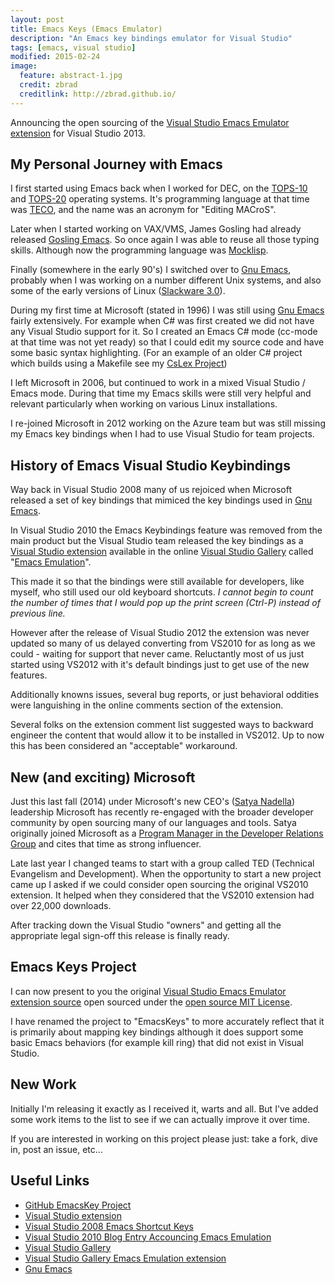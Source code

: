 ```yaml
---
layout: post
title: Emacs Keys (Emacs Emulator)
description: "An Emacs key bindings emulator for Visual Studio"
tags: [emacs, visual studio]
modified: 2015-02-24
image:
  feature: abstract-1.jpg
  credit: zbrad
  creditlink: http://zbrad.github.io/
---
```


Announcing the open sourcing of the
[Visual Studio Emacs Emulator extension](http://github.com/zbrad/EmacsKeys) for Visual Studio 2013. 

## My Personal Journey with Emacs

I first started using Emacs back when I worked for DEC, on the [TOPS-10](http://en.wikipedia.org/wiki/TOPS-10)
and [TOPS-20](http://en.wikipedia.org/wiki/TOPS-20)
operating systems.  It's programming language at that time was
[TECO](http://en.wikipedia.org/wiki/TECO_%28text_editor%29), and the name was
an acronym for "Editing MACroS".

Later when I started working on VAX/VMS, James Gosling had already released
[Gosling Emacs](http://en.wikipedia.org/wiki/Gosling_Emacs).  So once again I
was able to reuse all those typing skills.   Although now the programming
language was [Mocklisp](http://en.wikipedia.org/wiki/Mocklisp).

Finally (somewhere in the early 90's) I switched over to
[Gnu Emacs](http://www.gnu.org/software/emacs), probably when I was working
on a number different Unix systems, and also some of the early versions of
Linux ([Slackware 3.0](http://en.wikipedia.org/wiki/Slackware#1993.E2.80.932003)).

During my first time at Microsoft (stated in 1996) I was still 
using [Gnu Emacs](http://www.gnu.org/software/emacs) fairly extensively.
For example when C# was first created we did not have any Visual Studio support
for it.  So I created an Emacs C# mode (cc-mode at that time was not yet ready)
so that I could edit my source code and have some basic syntax highlighting.
(For an example of an older C#
project which builds using a Makefile see my
[CsLex Project](http://github.com/zbrad/CsLex))

I left Microsoft in 2006, but continued to work in a mixed Visual Studio /
Emacs mode.  During that time my Emacs skills were still very helpful and
relevant particularly when working on various Linux installations.

I re-joined Microsoft in 2012 working on the Azure team but was still missing
my Emacs key bindings when I had to use Visual Studio for team projects.

## History of Emacs Visual Studio Keybindings

Way back in Visual Studio 2008 many of us rejoiced when
Microsoft released a set of key bindings that mimiced the key
bindings used in [Gnu Emacs](http://www.gnu.org/software/emacs).

In Visual Studio 2010 the Emacs Keybindings feature was
removed from the main product but the Visual Studio team
released the key bindings as a
[Visual Studio extension](https://msdn.microsoft.com/en-us/library/dd885119.aspx)
available in the online
[Visual Studio Gallery](https://visualstudiogallery.msdn.microsoft.com/) called
"[Emacs Emulation](https://visualstudiogallery.msdn.microsoft.com/09dc58c4-6f47-413a-9176-742be7463f92/)".

This made it so that the bindings were still available for developers, like
myself, who still used our old keyboard shortcuts.  *I cannot begin to count
the number of times that I would pop up the print screen
(Ctrl-P) instead of previous line.*

However after the release of Visual Studio 2012 the extension was
never updated so many of us delayed converting from VS2010 for as long as
we could - waiting for support that never came.  Reluctantly most of us just
started using VS2012 with it's default bindings just to get use of the new
features.

Additionally knowns issues, several bug reports, or just behavioral oddities
were languishing in the online comments section of the extension.

Several folks on the extension comment list suggested ways to
backward engineer the content that would allow it to be
installed in VS2012.  Up to now this has been considered an "acceptable"
workaround.

## New (and exciting) Microsoft

Just this last fall (2014) under Microsoft's new CEO's ([Satya Nadella](http://news.microsoft.com/ceo/index.html))
leadership Microsoft has recently re-engaged with the broader
developer community by open sourcing many of our languages and tools.  Satya
originally joined Microsoft as a [Program Manager in the Developer Relations Group](https://www.crunchbase.com/person/satya-nadella)
and cites that time as strong influencer.

Late last year I changed teams to start with a group called TED (Technical
Evangelism and Development).  When the opportunity to start a new
project came up I asked if we could consider open sourcing
the original VS2010 extension.  It helped when they considered that the VS2010
extension had over 22,000 downloads.

After tracking down the Visual Studio "owners" and getting all the
appropriate legal sign-off this release is finally ready.

## Emacs Keys Project

 I can now present to you the original
[Visual Studio Emacs Emulator extension source](http://github.com/zbrad/EmacsKeys)
open sourced under the [open source MIT License](http://opensource.org/licenses/MIT).

I have renamed the project to "EmacsKeys" to more accurately
reflect that it is primarily about mapping key bindings although it does
support some basic Emacs behaviors (for example kill ring)
that did not exist in Visual Studio.

## New Work

Initially I'm releasing it exactly as I received it, warts and
all.  But I've added some work items to the list to see if we
can actually improve it over time.

If you are interested in working on this project please just:
take a fork, dive in, post an issue, etc...

## Useful Links

- [GitHub EmacsKey Project](http://github.com/zbrad/EmacsKeys)
- [Visual Studio extension](https://msdn.microsoft.com/en-us/library/dd885119.aspx)
- [Visual Studio 2008 Emacs Shortcut Keys](http://msdn.microsoft.com/en-us/library/ms165528%28VS.90%29.aspx)
- [Visual Studio 2010 Blog Entry Accouncing Emacs Emulation](http://blogs.msdn.com/b/visualstudio/archive/2010/09/01/emacs-emulation-extension-now-available.aspx)
- [Visual Studio Gallery](https://visualstudiogallery.msdn.microsoft.com/)
- [Visual Studio Gallery Emacs Emulation extension](https://msdn.microsoft.com/en-us/library/dd885119.aspx)
- [Gnu Emacs](http://www.gnu.org/software/emacs)

